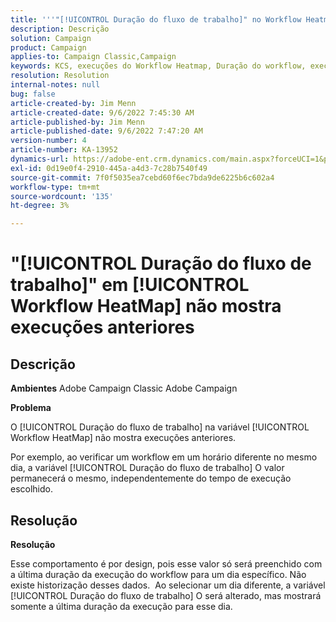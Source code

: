 ```yaml
---
title: '''"[!UICONTROL Duração do fluxo de trabalho]" no Workflow Heatmap não mostra execuções anteriores"'
description: Descrição
solution: Campaign
product: Campaign
applies-to: Campaign Classic,Campaign
keywords: KCS, execuções do Workflow Heatmap, Duração do workflow, execuções anteriores, Adobe Campaign
resolution: Resolution
internal-notes: null
bug: false
article-created-by: Jim Menn
article-created-date: 9/6/2022 7:45:30 AM
article-published-by: Jim Menn
article-published-date: 9/6/2022 7:47:20 AM
version-number: 4
article-number: KA-13952
dynamics-url: https://adobe-ent.crm.dynamics.com/main.aspx?forceUCI=1&pagetype=entityrecord&etn=knowledgearticle&id=026920e0-b72d-ed11-9db1-0022480866ad
exl-id: 0d19e0f4-2910-445a-a4d3-7c28b7540f49
source-git-commit: 7f0f5035ea7cebd60f6ec7bda9de6225b6c602a4
workflow-type: tm+mt
source-wordcount: '135'
ht-degree: 3%

---
```


# &quot;[!UICONTROL Duração do fluxo de trabalho]&quot; em [!UICONTROL Workflow HeatMap] não mostra execuções anteriores

## Descrição


<b>Ambientes</b>
Adobe Campaign Classic Adobe Campaign

<b>Problema</b>

O [!UICONTROL Duração do fluxo de trabalho] na variável [!UICONTROL Workflow HeatMap] não mostra execuções anteriores.

Por exemplo, ao verificar um workflow em um horário diferente no mesmo dia, a variável [!UICONTROL Duração do fluxo de trabalho] O valor permanecerá o mesmo, independentemente do tempo de execução escolhido.


## Resolução


<b>Resolução</b>

Esse comportamento é por design, pois esse valor só será preenchido com a última duração da execução do workflow para um dia específico.
Não existe historização desses dados. 
Ao selecionar um dia diferente, a variável [!UICONTROL Duração do fluxo de trabalho] O será alterado, mas mostrará somente a última duração da execução para esse dia.
